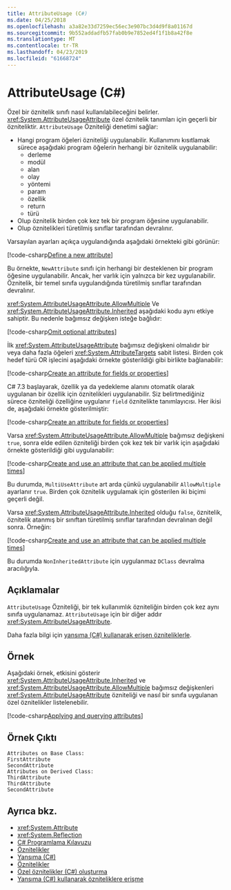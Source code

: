 ```yaml
---
title: AttributeUsage (C#)
ms.date: 04/25/2018
ms.openlocfilehash: a3a82e33d7259ec56ec3e907bc3d4d9f8a01167d
ms.sourcegitcommit: 9b552addadfb57fab0b9e7852ed4f1f1b8a42f8e
ms.translationtype: MT
ms.contentlocale: tr-TR
ms.lasthandoff: 04/23/2019
ms.locfileid: "61668724"
---
```

# <a name="attributeusage-c"></a>AttributeUsage (C#)

Özel bir öznitelik sınıfı nasıl kullanılabileceğini belirler. <xref:System.AttributeUsageAttribute> özel öznitelik tanımları için geçerli bir özniteliktir. `AttributeUsage` Özniteliği denetimi sağlar:

- Hangi program öğeleri özniteliği uygulanabilir. Kullanımını kısıtlamak sürece aşağıdaki program öğelerin herhangi bir öznitelik uygulanabilir:
  - derleme
  - modül
  - alan
  - olay
  - yöntemi
  - param
  - özellik
  - return
  - türü
- Olup öznitelik birden çok kez tek bir program öğesine uygulanabilir.
- Olup öznitelikleri türetilmiş sınıflar tarafından devralınır.

Varsayılan ayarları açıkça uygulandığında aşağıdaki örnekteki gibi görünür:

[!code-csharp[Define a new attribute](../../../../../samples/snippets/csharp/attributes/NewAttribute.cs#1)]

Bu örnekte, `NewAttribute` sınıfı için herhangi bir desteklenen bir program öğesine uygulanabilir. Ancak, her varlık için yalnızca bir kez uygulanabilir. Öznitelik, bir temel sınıfa uygulandığında türetilmiş sınıflar tarafından devralınır.

<xref:System.AttributeUsageAttribute.AllowMultiple> Ve <xref:System.AttributeUsageAttribute.Inherited> aşağıdaki kodu aynı etkiye sahiptir. Bu nedenle bağımsız değişken isteğe bağlıdır:

[!code-csharp[Omit optional attributes](../../../../../samples/snippets/csharp/attributes/NewAttribute.cs#2)]

İlk <xref:System.AttributeUsageAttribute> bağımsız değişkeni olmalıdır bir veya daha fazla öğeleri <xref:System.AttributeTargets> sabit listesi. Birden çok hedef türü OR işlecini aşağıdaki örnekte gösterildiği gibi birlikte bağlanabilir:

[!code-csharp[Create an attribute for fields or properties](../../../../../samples/snippets/csharp/attributes/NewPropertyOrFieldAttribute.cs#1)]

C# 7.3 başlayarak, özellik ya da yedekleme alanını otomatik olarak uygulanan bir özellik için öznitelikleri uygulanabilir. Siz belirtmediğiniz sürece özniteliği özelliğine uygulanır `field` öznitelikte tanımlayıcısı. Her ikisi de, aşağıdaki örnekte gösterilmiştir:

[!code-csharp[Create an attribute for fields or properties](../../../../../samples/snippets/csharp/attributes/NewPropertyOrFieldAttribute.cs#2)]

Varsa <xref:System.AttributeUsageAttribute.AllowMultiple> bağımsız değişkeni `true`, sonra elde edilen özniteliği birden çok kez tek bir varlık için aşağıdaki örnekte gösterildiği gibi uygulanabilir:

[!code-csharp[Create and use an attribute that can be applied multiple times](../../../../../samples/snippets/csharp/attributes/MultiUseAttribute.cs#1)]

Bu durumda, `MultiUseAttribute` art arda çünkü uygulanabilir `AllowMultiple` ayarlanır `true`. Birden çok öznitelik uygulamak için gösterilen iki biçimi geçerli değil.

Varsa <xref:System.AttributeUsageAttribute.Inherited> olduğu `false`, öznitelik, öznitelik atanmış bir sınıftan türetilmiş sınıflar tarafından devralınan değil sonra. Örneğin:

[!code-csharp[Create and use an attribute that can be applied multiple times](../../../../../samples/snippets/csharp/attributes/NonInheritedAttribute.cs#1)]

Bu durumda `NonInheritedAttribute` için uygulanmaz `DClass` devralma aracılığıyla.

## <a name="remarks"></a>Açıklamalar

`AttributeUsage` Özniteliği, bir tek kullanımlık özniteliğin birden çok kez aynı sınıfa uygulanamaz. `AttributeUsage` için bir diğer addır <xref:System.AttributeUsageAttribute>.

Daha fazla bilgi için [yansıma (C#) kullanarak erişen özniteliklerle](accessing-attributes-by-using-reflection.md).

## <a name="example"></a>Örnek

Aşağıdaki örnek, etkisini gösterir <xref:System.AttributeUsageAttribute.Inherited> ve <xref:System.AttributeUsageAttribute.AllowMultiple> bağımsız değişkenleri <xref:System.AttributeUsageAttribute> özniteliği ve nasıl bir sınıfa uygulanan özel öznitelikler listelenebilir.

[!code-csharp[Applying and querying attributes](../../../../../samples/snippets/csharp/attributes/Program.cs#1)]

## <a name="sample-output"></a>Örnek Çıktı

```text
Attributes on Base Class:
FirstAttribute
SecondAttribute
Attributes on Derived Class:
ThirdAttribute
ThirdAttribute
SecondAttribute
```

## <a name="see-also"></a>Ayrıca bkz.

- <xref:System.Attribute>
- <xref:System.Reflection>
- [C# Programlama Kılavuzu](../..//index.md)
- [Öznitelikler](../../../..//standard/attributes/index.md)
- [Yansıma (C#)](../reflection.md)
- [Öznitelikler](index.md)
- [Özel öznitelikler (C#) oluşturma](creating-custom-attributes.md)
- [Yansıma (C#) kullanarak özniteliklere erişme](accessing-attributes-by-using-reflection.md)
